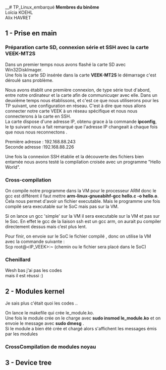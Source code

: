 __# TP_Linux_embarqué
__Membres du binôme__  
Loïcia KOEHL  
Alix HAVRET 

## 1 - Prise en main 
### Préparation carte SD, connexion série et SSH avec la carte VEEK-MT2S
Dans un premier temps nous avons flashé la carte SD avec Win32DiskImager.  
Une fois la carte SD insérée dans la carte __VEEK-MT2S__ le démarrage c'est déroulé sans problème.  

Nous avons établit une première connexion, de type série tout d'abord, entre notre ordinateur et la carte afin de communicuqer avec elle. 
Dans un deuxième temps nous établissons, et c'est ce que nous utiliserons pour les TP suivant, une configuration en réseau. C'est à dire que nous allons connecter notre carte VEEK à un réseau spécifique et nous nous connecterons à la carte en SSH.  
La carte dispose d'une adresse IP, obtenu grace à la commande **ipconfig**, le tp suivant nous a fait remarqué que l'adresse IP changeait à chaque fois que nous nous reconnectons . 

Première adresse : 192.168.88.243  
Seconde adresse :192.168.88.226   

Une fois la connexion SSH établie et la découverte des fichiers bien entamée nous avons testé la compilation croisée avec un programme "Hello World".  

### Cross-compilation  

On compile notre programme dans la VM pour le processeur ARM donc le gcc est différent il faut mettre __arm-linux-gnueabihf-gcc hello.c -o hello.o__. Cela nous permet d'avoir un fichier executable.  Mais le programme une fois compilé sera executable sur le SoC mais pas sur la VM.  

Si on lance un gcc 'simple' sur la VM il sera executable sur la VM et pas sur le Soc. 
En effet le gcc de la liaison ssh est un gcc arm, on aurait pu compiler directement dessus mais c’est plus lent. 

Pour finir, on envoie sur le SoC le fichier compilé , donc on utilise la VM avec la commande suivante :  
Scp <nomdufichier> root@<IP_VEEK>:~ (chemin ou le fichier sera placé dans le SoC)

### Chenillard 
  
  Wesh bas j'ai pas les codes   
  mais il est réussi :)  
  
## 2 - Modules kernel  
Je sais plus c'était quoi les codes ..
  
On lance le makefile qui crée le_module.ko.  
Une fois le module crée on le charge avec __sudo insmod le_module.ko__ et on envoie le message avec __sudo dmesg__ .  
Si le module a bien été crée et chargé alors s'affichent les messages émis par les modules 

### CrossCompilation de modules noyau 
  
## 3 - Device tree

  
